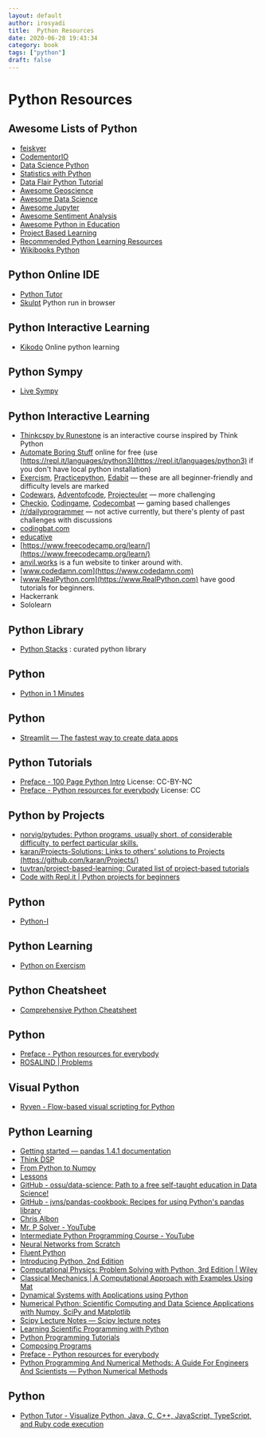 ```yaml
---
layout: default
author: irosyadi
title:  Python Resources
date: 2020-06-28 19:43:34
category: book
tags: ["python"]
draft: false
---
```


# Python Resources

## Awesome Lists of Python
- [feiskyer](https://github.com/feiskyer/python-tutorials)
- [CodementorIO](https://github.com/CodementorIO/Python-Learning-Resources)
- [Data Science Python](https://github.com/ujjwalkarn/DataSciencePython)
- [Statistics with Python](https://github.com/svaksha/pythonidae/blob/master/Statistics.md)
- [Data Flair Python Tutorial](https://github.com/data-flair/python-tutorial)
- [Awesome Geoscience](https://github.com/softwareunderground/awesome-open-geoscience)
- [Awesome Data Science](https://github.com/krzjoa/awesome-python-data-science)
- [Awesome Jupyter](https://github.com/markusschanta/awesome-jupyter)
- [Awesome Sentiment Analysis](https://github.com/xiamx/awesome-sentiment-analysis)
- [Awesome Python in Education](https://github.com/quobit/awesome-python-in-education)
- [Project Based Learning](https://github.com/tuvtran/project-based-learning)
- [Recommended Python Learning Resources](https://forums.fast.ai/t/recommended-python-learning-resources/26888)
- [Wikibooks Python](https://en.wikibooks.org/wiki/Python_Programming/Links)

## Python Online IDE
- [Python Tutor](https://www.pythontutor.com/)
- [Skulpt](https://skulpt.org/) Python run in browser

## Python Interactive Learning
- [Kikodo](https://www.kikodo.io/) Online python learning

## Python Sympy
- [Live Sympy](https://live.sympy.org/)

## Python Interactive Learning
- [Thinkcspy by Runestone](https://runestone.academy/runestone/books/published/thinkcspy/index.html) is an interactive course inspired by Think Python
- [Automate Boring Stuff](https://automatetheboringstuff.com/2e/) online for free (use [https://repl.it/languages/python3](https://repl.it/languages/python3) if you don't have local python installation)
- [Exercism](https://exercism.io/tracks/python/exercises), [Practicepython](https://www.practicepython.org/), [Edabit](https://edabit.com/challenges/python3) — these are all beginner-friendly and difficulty levels are marked
- [Codewars](https://www.codewars.com/), [Adventofcode](https://adventofcode.com/), [Projecteuler](https://projecteuler.net/) — more challenging
- [Checkio](https://py.checkio.org/), [Codingame](https://www.codingame.com/start), [Codecombat](https://codecombat.com/) — gaming based challenges
- [/r/dailyprogrammer](https://www.reddit.com/r/dailyprogrammer) — not active currently, but there's plenty of past challenges with discussions
- [codingbat.com](https://codingbat.com)
- [educative](https://www.educative.io/)
- [https://www.freecodecamp.org/learn/](https://www.freecodecamp.org/learn/)
- [anvil.works](https://anvil.works) is a fun website to tinker around with.
- [www.codedamn.com](https://www.codedamn.com)
- [www.RealPython.com](https://www.RealPython.com) have good tutorials for beginners.
- Hackerrank
- Sololearn

## Python Library
- [Python Stacks](https://www.pythonstacks.com/) : curated python library


## Python
- [Python in 1 Minutes](https://www.youtube.com/c/PythonIn1Minute/videos)

## Python
- [Streamlit — The fastest way to create data apps](https://www.streamlit.io/)

## Python Tutorials
* [Preface - 100 Page Python Intro](https://learnbyexample.github.io/100_page_python_intro/preface.html) License: CC-BY-NC
* [Preface - Python resources for everybody](https://learnbyexample.github.io/py_resources/) License: CC

## Python by Projects
* [norvig/pytudes: Python programs, usually short, of considerable difficulty, to perfect particular skills.](https://github.com/norvig/pytudes)
* [karan/Projects-Solutions: Links to others' solutions to Projects (https://github.com/karan/Projects/)](https://github.com/karan/Projects-Solutions)
* [tuvtran/project-based-learning: Curated list of project-based tutorials](https://github.com/tuvtran/project-based-learning#python)
* [Code with Repl.it | Python projects for beginners](https://www.codewithrepl.it/)

## Python
- [Python-I](https://primerlabs.io/books/python-i/)

## Python Learning
- [Python on Exercism](https://exercism.org/tracks/python)

## Python Cheatsheet
- [Comprehensive Python Cheatsheet](https://gto76.github.io/python-cheatsheet/)

## Python
- [Preface - Python resources for everybody](https://learnbyexample.github.io/py_resources/preface.html)
- [ROSALIND | Problems](https://rosalind.info/problems/list-view/)

## Visual Python
* [Ryven - Flow-based visual scripting for Python](https://ryven.org/)

## Python Learning
* [Getting started — pandas 1.4.1 documentation](https://pandas.pydata.org/docs/getting_started/index.html)
* [Think DSP](https://greenteapress.com/thinkdsp/html/index.html)
* [From Python to Numpy](https://www.labri.fr/perso/nrougier/from-python-to-numpy/)
* [Lessons](https://datacarpentry.org/lessons/)
* [GitHub - ossu/data-science: Path to a free self-taught education in Data Science!](https://github.com/ossu/data-science)
* [GitHub - jvns/pandas-cookbook: Recipes for using Python's pandas library](https://github.com/jvns/pandas-cookbook)
* [Chris Albon](https://chrisalbon.com/)
* [Mr. P Solver - YouTube](https://www.youtube.com/c/mrpsolver)
* [Intermediate Python Programming Course - YouTube](https://www.youtube.com/watch?v=HGOBQPFzWKo)
* [Neural Networks from Scratch](https://nnfs.io/)
* [Fluent Python](https://www.oreilly.com/library/view/fluent-python/9781491946237/)
* [Introducing Python, 2nd Edition](https://www.oreilly.com/library/view/introducing-python-2nd/9781492051374/)
* [Computational Physics: Problem Solving with Python, 3rd Edition | Wiley](https://www.wiley.com/en-us/Computational+Physics%3A+Problem+Solving+with+Python%2C+3rd+Edition-p-9783527413157)
* [Classical Mechanics | A Computational Approach with Examples Using Mat](https://www.taylorfrancis.com/books/mono/10.1201/9781351024389/classical-mechanics-christopher-kulp-vasilis-pagonis)
* [Dynamical Systems with Applications using Python](https://link.springer.com/book/10.1007/978-3-319-78145-7)
* [Numerical Python: Scientific Computing and Data Science Applications with Numpy, SciPy and Matplotlib](https://www.oreilly.com/library/view/numerical-python/9781484242469/)
* [Scipy Lecture Notes — Scipy lecture notes](http://scipy-lectures.org/)
* [Learning Scientific Programming with Python](https://www.cambridge.org/core/books/learning-scientific-programming-with-python/DEFE574792AE43C8B9AD23C8C39AB87F)
* [Python Programming Tutorials](https://pythonprogramming.net/)
* [Composing Programs](https://composingprograms.com/)
* [Preface - Python resources for everybody](https://learnbyexample.github.io/py_resources/)
* [Python Programming And Numerical Methods: A Guide For Engineers And Scientists — Python Numerical Methods](https://pythonnumericalmethods.berkeley.edu/notebooks/Index.html)

## Python
* [Python Tutor - Visualize Python, Java, C, C++, JavaScript, TypeScript, and Ruby code execution](https://pythontutor.com/)